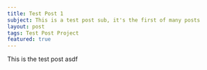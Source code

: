 ```yaml
---
title: Test Post 1
subject: This is a test post sub, it's the first of many posts
layout: post
tags: Test Post Project
featured: true
---
```


This is the test post asdf